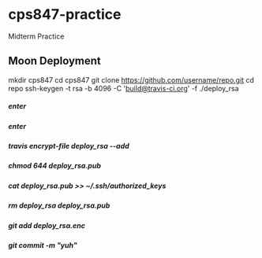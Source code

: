 # cps847-practice
Midterm Practice
## Moon Deployment
mkdir cps847
cd cps847
git clone https://github.com/username/repo.git
cd repo
ssh-keygen -t rsa -b 4096 -C 'build@travis-ci.org' -f ./deploy_rsa
##### enter
##### enter
##### travis encrypt-file deploy_rsa --add
##### chmod 644 deploy_rsa.pub
##### cat deploy_rsa.pub >> ~/.ssh/authorized_keys
##### rm deploy_rsa deploy_rsa.pub
##### git add deploy_rsa.enc
##### git commit -m "yuh"
